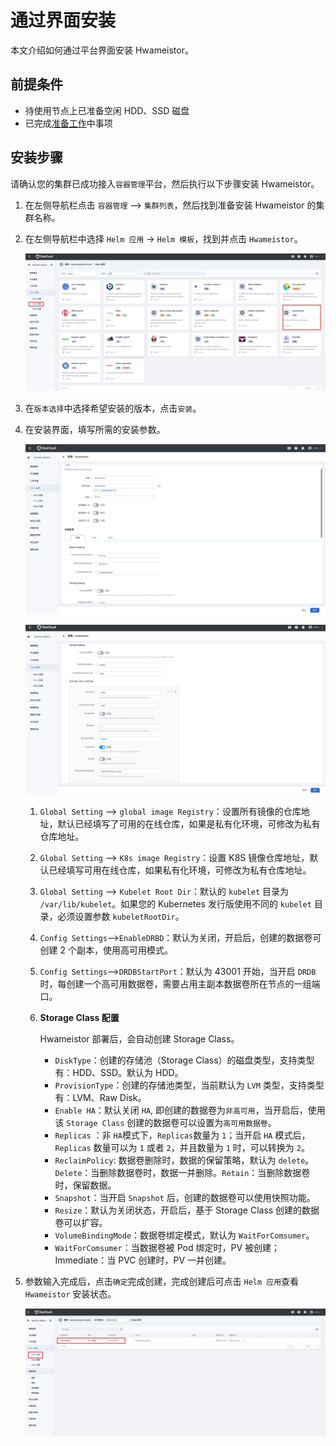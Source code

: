 # 通过界面安装

本文介绍如何通过平台界面安装 Hwameistor。

## 前提条件

- 待使用节点上已准备空闲 HDD、SSD 磁盘
- 已完成[准备工作](prereq.md)中事项

## 安装步骤

请确认您的集群已成功接入`容器管理`平台，然后执行以下步骤安装 Hwameistor。

1. 在左侧导航栏点击 `容器管理` —> `集群列表`，然后找到准备安装 Hwameistor 的集群名称。

2. 在左侧导航栏中选择 `Helm 应用` -> `Helm 模板`，找到并点击 `Hwameistor`。

    ![UI Install01](../../images/hwameistorUI01.jpg)

3. 在`版本选择`中选择希望安装的版本，点击`安装`。

4. 在安装界面，填写所需的安装参数。

    ![HwameistorUI02](../../images/hwameistorUI02.jpg)

    ![HwameistorUI03](../../images/HwameistorUI03.jpg)

    1. `Global Setting` —> `global image Registry`：设置所有镜像的仓库地址，默认已经填写了可用的在线仓库，如果是私有化环境，可修改为私有仓库地址。

    2. `Global Setting` —> `K8s image Registry`：设置 K8S 镜像仓库地址，默认已经填写可用在线仓库，如果私有化环境，可修改为私有仓库地址。

    3. `Global Setting`  —> `Kubelet Root Dir`：默认的 `kubelet` 目录为 `/var/lib/kubelet`。如果您的 Kubernetes 发行版使用不同的 `kubelet` 目录，必须设置参数 `kubeletRootDir`。

    4. `Config Settings`—>`EnableDRBD`：默认为关闭，开启后，创建的数据卷可创建 2 个副本，使用高可用模式。

    5. `Config Settings`—>`DRDBStartPort`：默认为 43001 开始，当开启 `DRDB` 时，每创建一个高可用数据卷，需要占用主副本数据卷所在节点的一组端口。

    6. **Storage Class 配置**

        Hwameistor 部署后，会自动创建  Storage Class。

        - `DiskType`：创建的存储池（Storage Class）的磁盘类型，支持类型有：HDD、SSD。默认为 HDD。
        - `ProvisionType`：创建的存储池类型，当前默认为 `LVM` 类型，支持类型有：LVM、Raw Disk。
        - `Enable HA`：默认关闭 `HA`, 即创建的数据卷为`非高可用`，当开启后，使用该 `Storage Class` 创建的数据卷可以设置为`高可用数据卷`。
        - `Replicas` ：非 `HA`模式下，`Replicas`数量为 `1`；当开启 `HA` 模式后，`Replicas` 数量可以为 `1` 或者 `2`，并且数量为 `1` 时，可以转换为 `2`。
        - `ReclaimPolicy`: 数据卷删除时，数据的保留策略，默认为 `delete`。`Delete`：当删除数据卷时，数据一并删除。`Retain`：当删除数据卷时，保留数据。
        - `Snapshot`：当开启 `Snapshot` 后，创建的数据卷可以使用快照功能。
        - `Resize`：默认为关闭状态，开启后，基于 Storage Class 创建的数据卷可以扩容。
        - `VolumeBindingMode`：数据卷绑定模式，默认为 `WaitForComsumer`。
        - `WaitForComsumer`：当数据卷被 Pod 绑定时，PV 被创建；Immediate：当 PVC 创建时，PV 一并创建。

5. 参数输入完成后，点击`确定`完成创建，完成创建后可点击 `Helm 应用`查看 `Hwameistor` 安装状态。

    ![HwameistorUI04](../../images/HwameistorUI04.jpg)
